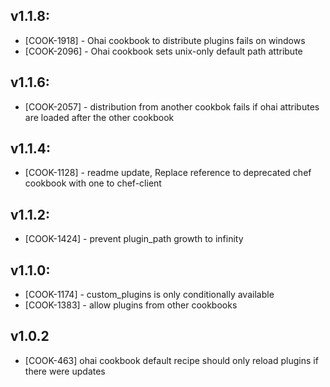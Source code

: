 ## v1.1.8:

* [COOK-1918] - Ohai cookbook to distribute plugins fails on windows
* [COOK-2096] - Ohai cookbook sets unix-only default path attribute

## v1.1.6:

* [COOK-2057] - distribution from another cookbok fails if ohai
  attributes are loaded after the other cookbook

## v1.1.4:

* [COOK-1128] - readme update, Replace reference to deprecated chef
  cookbook with one to chef-client

## v1.1.2:

* [COOK-1424] - prevent plugin_path growth to infinity

## v1.1.0:

* [COOK-1174] - custom_plugins is only conditionally available
* [COOK-1383] - allow plugins from other cookbooks

## v1.0.2

- [COOK-463] ohai cookbook default recipe should only reload plugins if there were updates
